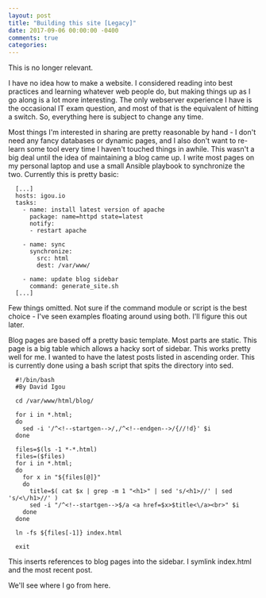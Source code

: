 ```yaml
---
layout: post
title: "Building this site [Legacy]"
date: 2017-09-06 00:00:00 -0400
comments: true
categories:
---
```


This is no longer relevant.


I have no idea how to make a website. I considered reading into best practices and learning whatever web people do, but making things up as I go along is a lot more interesting.
The only webserver experience I have is the occasional IT exam question, and most of that is the equivalent of hitting a switch. So, everything here is subject to change any time.


Most things I'm interested in sharing are pretty reasonable by hand - I don't need any fancy databases or dynamic pages, and I also don't want to re-learn some tool every time I haven't touched things in awhile. This wasn't a big deal until the idea of maintaining a blog came up. I write most pages on my personal laptop and use a small Ansible playbook to synchronize the two. Currently this is pretty basic:

<!-- more -->

```
  [...]
  hosts: igou.io
  tasks:
    - name: install latest version of apache
      package: name=httpd state=latest
      notify:
      - restart apache

    - name: sync
      synchronize:
        src: html
        dest: /var/www/

    - name: update blog sidebar
      command: generate_site.sh
  [...]
```

Few things omitted. Not sure if the command module or script is the best choice - I've seen examples floating around using both. I'll figure this out later.


Blog pages are based off a pretty basic template. Most parts are static. This page is a big table which allows a hacky sort of sidebar. This works pretty well for me. I wanted to have the latest posts listed in ascending order. This is currently done using a bash script that spits the directory into sed.

```
  #!/bin/bash
  #By David Igou

  cd /var/www/html/blog/

  for i in *.html;
  do
    sed -i '/^<!--startgen-->/,/^<!--endgen-->/{//!d}' $i
  done

  files=$(ls -1 *-*.html)
  files=($files)
  for i in *.html;
  do
    for x in "${files[@]}"
    do
      title=$( cat $x | grep -m 1 "<h1>" | sed 's/<h1>//' | sed 's/<\/h1>//' )
      sed -i "/^<!--startgen-->$/a <a href=$x>$title<\/a><br>" $i
    done
  done

  ln -fs ${files[-1]} index.html

  exit
```

This inserts references to blog pages into the sidebar. I symlink index.html and the most recent post.

We'll see where I go from here.
